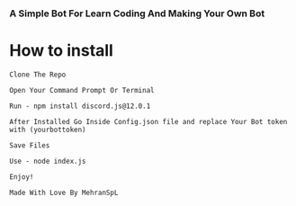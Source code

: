 ### A Simple Bot For Learn Coding And Making Your Own Bot

# How to install

`Clone The Repo`

`Open Your Command Prompt Or Terminal`

`Run - npm install discord.js@12.0.1`

`After Installed Go Inside Config.json file and replace Your Bot token with (yourbottoken)`

`Save Files`

`Use - node index.js`

`Enjoy!`

```Made With Love By MehranSpL```
